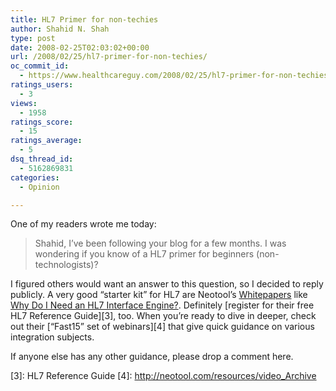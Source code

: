 ```yaml
---
title: HL7 Primer for non-techies
author: Shahid N. Shah
type: post
date: 2008-02-25T02:03:02+00:00
url: /2008/02/25/hl7-primer-for-non-techies/
oc_commit_id:
  - https://www.healthcareguy.com/2008/02/25/hl7-primer-for-non-techies/1478769158
ratings_users:
  - 3
views:
  - 1958
ratings_score:
  - 15
ratings_average:
  - 5
dsq_thread_id:
  - 5162869831
categories:
  - Opinion

---
```

One of my readers wrote me today:

> Shahid, I&#8217;ve been following your blog for a few months. I was wondering if you know of a HL7 primer for beginners (non-technologists)? 

I figured others would want an answer to this question, so I decided to reply publicly. A very good &#8220;starter kit&#8221; for HL7 are Neotool&#8217;s [Whitepapers][1] like [Why Do I Need an HL7 Interface Engine?][2]. Definitely [register for their free HL7 Reference Guide][3], too. When you&#8217;re ready to dive in deeper, check out their [&#8220;Fast15&#8221; set of webinars][4] that give quick guidance on various integration subjects.

If anyone else has any other guidance, please drop a comment here.

 [1]: http://neotool.com/resources/whitepapers
 [2]: http://neotool.com/pdf/Why-Healthcare-Interface-Engine.pdf
 [3]: HL7 Reference Guide
 [4]: http://neotool.com/resources/video_Archive